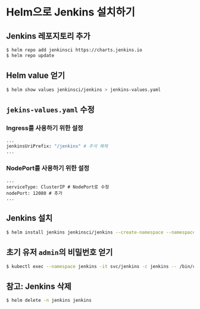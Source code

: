 # Helm으로 Jenkins 설치하기

## Jenkins 레포지토리 추가

```sh
$ helm repo add jenkinsci https://charts.jenkins.io
$ helm repo update
```

## Helm value 얻기

```sh
$ helm show values jenkinsci/jenkins > jenkins-values.yaml
```

## `jekins-values.yaml` 수정

### Ingress를 사용하기 위한 설정
```sh
...
jenkinsUriPrefix: "/jenkins" # 주석 해제
...
```

### NodePort를 사용하기 위한 설정
```
...
serviceType: ClusterIP # NodePort로 수정
nodePort: 12080 # 추가
...
```

## Jenkins 설치
```sh
$ helm install jenkins jenkinsci/jenkins --create-namespace --namespace jenkins -f jenkins-values.yaml
```

## 초기 유저 `admin`의 비밀번호 얻기
```sh
$ kubectl exec --namespace jenkins -it svc/jenkins -c jenkins -- /bin/cat /run/secrets/additional/chart-admin-password && echo
```



## 참고: Jenkins 삭제
```sh
$ helm delete -n jenkins jenkins
```